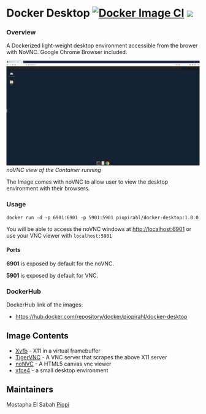 # Docker Desktop [![Docker Image CI](https://github.com/piopi/cypress-desktop/actions/workflows/docker-image.yml/badge.svg)](https://github.com/piopi/cypress-desktop/actions/workflows/docker-image.yml) ![](https://img.shields.io/docker/pulls/piopirahl/docker-desktop.svg?maxAge=604800)

### Overview

A Dockerized light-weight desktop environment accessible from the brower with NoVNC. Google Chrome Browser included.

![](/screenshots/Capture.PNG)
*noVNC view of the Container running*

The Image comes with noVNC to allow user to view the desktop environment with their browsers.


### Usage

```
docker run -d -p 6901:6901 -p 5901:5901 piopirahl/docker-desktop:1.0.0
```



You will be able to access the noVNC windows at [http://localhost:6901](http://localhost:6901) or use your VNC viewer with `localhost:5901`

#### Ports

**6901** is exposed by default for the noVNC.

**5901** is exposed by default for VNC.

### DockerHub

DockerHub link of the images:

- https://hub.docker.com/repository/docker/piopirahl/docker-desktop


## Image Contents

- [Xvfb](http://www.x.org/releases/X11R7.6/doc/man/man1/Xvfb.1.xhtml) - X11 in a virtual framebuffer
- [TigerVNC](https://github.com/TigerVNC/tigervnc) - A VNC server that scrapes the above X11 server
- [noNVC](https://github.com/novnc/noVNC) - A HTML5 canvas vnc viewer
- [xfce4](https://www.xfce.org/) - a small desktop environment

## Maintainers

Mostapha El Sabah [Piopi](https://github.com/piopi)
